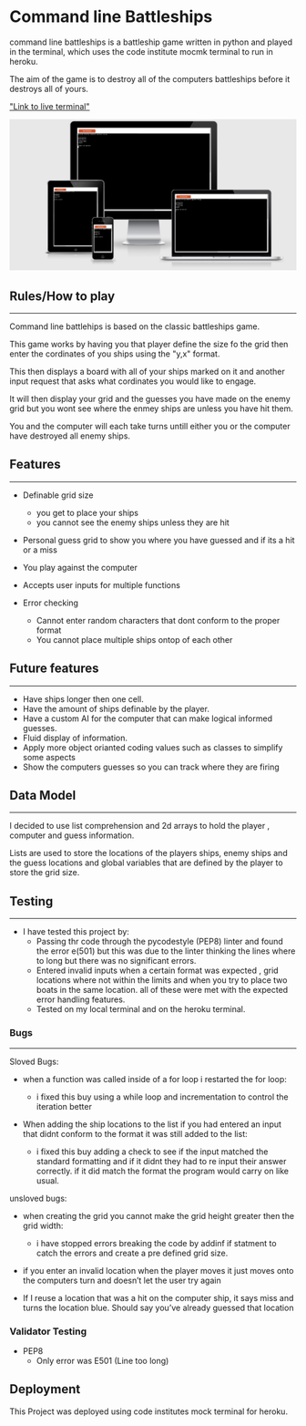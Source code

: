 # Command line Battleships

command line battleships is a battleship game written in python and played in the terminal, which uses the code institute mocmk terminal to run
in heroku.

The aim of the game is to destroy all of the computers battleships before it destroys all of yours.

["Link to live terminal"](https://cdbattleships.herokuapp.com/)

![how it looks on a web page](images\web_page_image.png)

## Rules/How to play
---
Command line battlehips is based on the classic battleships game.

This game works by having you that player define the size fo the grid 
then enter the cordinates of you ships using the "y,x" format.

This then displays a board with all of your ships marked on it and 
another input request that asks what cordinates you would like to engage.

It will then display your grid and the guesses you have made on the enemy grid 
but you wont see where the enmey ships are unless you have hit them.

You and the computer will each take turns untill either you or the computer
have destroyed all enemy ships.

## Features
---
- Definable grid size
    - you get to place your ships
    - you cannot see the enemy ships unless they are hit

- Personal guess grid to show you where you have guessed and if its a hit or a miss
- You play against the computer 
- Accepts user inputs for multiple functions

- Error checking
    - Cannot enter random characters that dont conform to the proper format
    - You cannot place multiple ships ontop of each other


## Future features
---
- Have ships longer then one cell.
- Have the amount of ships definable by the player.
- Have a custom AI for the computer that can make logical informed guesses.
- Fluid display of information.
- Apply more object orianted coding values such as classes to simplify some aspects
- Show the computers guesses so you can track where they are firing


## Data Model
---
I decided to use list comprehension and 2d arrays to hold the player , computer and guess information.

Lists are used to store the locations of the players ships, enemy ships and the guess locations  and global variables that are defined 
by the player to store the grid size.

## Testing
---
- I have tested this project by:
    - Passing thr code through the pycodestyle (PEP8) linter and found the error e(501) but this was due to 
    the linter thinking the lines where to long but there was no significant errors.
    - Entered invalid inputs when a certain format was expected , grid locations where not within the limits and when you try to place two boats in 
    the same location. all of these were met with the expected error handling features.
    - Tested on my local terminal and on the heroku terminal.

### Bugs
---
Sloved Bugs:
- when a function was called inside of a for loop i restarted the for loop:
    - i fixed this buy using a while loop and incrementation to control the iteration better

- When adding the ship locations to the list if you had entered an input that didnt conform to the format it was still added to the list:
    - i fixed this buy adding a check to see if the input matched the standard formatting and if it didnt they had to re input their 
    answer correctly. if it did match the format the program would carry on like usual.

unsloved bugs:
- when creating the grid you cannot make the grid height greater then the grid width:
    - i have stopped errors breaking the code by addinf if statment to catch the errors and create a pre defined grid size.

- if you enter an invalid location when the player moves it just moves onto the computers turn and doesn’t let the user try again   

-  If I reuse a location that was a hit on the computer ship, it says miss and turns the location blue. Should say you’ve already guessed that location

### Validator Testing
- PEP8
    - Only error was E501 (Line too long)

## Deployment

This Project was deployed using code institutes mock terminal for heroku.
